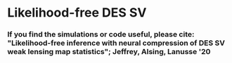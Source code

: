 # Likelihood-free DES SV
### If you find the simulations or code useful, please cite:  "Likelihood-free inference with neural compression of DES SV weak lensing map statistics"; Jeffrey, Alsing, Lanusse '20
